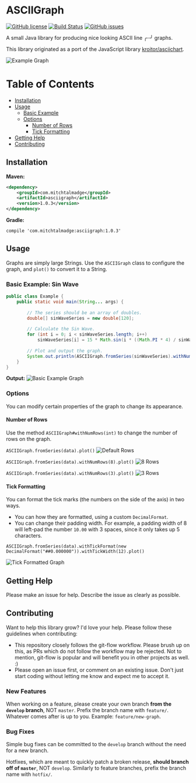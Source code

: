 # ASCIIGraph

[![GitHub license](https://img.shields.io/badge/license-Apache%202-blue.svg)](https://raw.githubusercontent.com/mitchtalmadge/asciigraph/master/LICENSE)
[![Build Status](https://travis-ci.org/MitchTalmadge/ASCIIGraph.svg?branch=master)](https://travis-ci.org/MitchTalmadge/ASCIIGraph)
[![GitHub issues](https://img.shields.io/github/issues/mitchtalmadge/asciigraph.svg)](https://github.com/mitchtalmadge/asciigraph/issues)

A small Java library for producing nice looking ASCII line ╭┈╯ graphs.

This library originated as a port of the JavaScript library [kroitor/asciichart](https://github.com/kroitor/asciichart).

![Example Graph](http://i.imgur.com/uiyYMfP.png) 

# Table of Contents

* [Installation](#installation)
* [Usage](#usage)
    * [Basic Example](#basic-example-sin-wave)
    * [Options](#options)
        * [Number of Rows](#number-of-rows)
        * [Tick Formatting](#tick-formatting)
* [Getting Help](#getting-help)
* [Contributing](#contributing)

## Installation

**Maven:**
```xml
<dependency>
    <groupId>com.mitchtalmadge</groupId>
    <artifactId>asciigraph</artifactId>
    <version>1.0.3</version>
</dependency>
```

**Gradle:**
```
compile 'com.mitchtalmadge:asciigraph:1.0.3'
```

## Usage

Graphs are simply large Strings. Use the `ASCIIGraph` class to configure the graph, 
and `plot()` to convert it to a String.

### Basic Example: Sin Wave
```java
public class Example {
    public static void main(String... args) {
        
        // The series should be an array of doubles.
        double[] sinWaveSeries = new double[120];
        
        // Calculate the Sin Wave.
        for (int i = 0; i < sinWaveSeries.length; i++)
            sinWaveSeries[i] = 15 * Math.sin(i * ((Math.PI * 4) / sinWaveSeries.length));
        
        // Plot and output the graph.
        System.out.println(ASCIIGraph.fromSeries(sinWaveSeries).withNumRows(15).plot());
    }
}
```
**Output:**
![Basic Example Graph](http://i.imgur.com/uiyYMfP.png) 

### Options

You can modify certain properties of the graph to change its appearance.

#### Number of Rows
Use the method `ASCIIGraph#withNumRows(int)` to change the number of rows on the graph.

`ASCIIGraph.fromSeries(data).plot()`
![Default Rows](http://i.imgur.com/DXiUYWR.png?1)                                    

`ASCIIGraph.fromSeries(data).withNumRows(8).plot()`
![8 Rows](http://i.imgur.com/JyO2ONo.png?1) 

`ASCIIGraph.fromSeries(data).withNumRows(3).plot()`
![3 Rows](http://i.imgur.com/eLIAkuv.png?1) 

#### Tick Formatting

You can format the tick marks (the numbers on the side of the axis) in two ways.

- You can how they are formatted, using a custom `DecimalFormat`.
- You can change their padding width. For example, a padding width of 8 will left-pad
the number `10.00` with 3 spaces, since it only takes up 5 characters.

```
ASCIIGraph.fromSeries(data).withTickFormat(new DecimalFormat("##0.000000")).withTickWidth(12).plot()
```
![Tick Formatted Graph](http://i.imgur.com/Ii081SS.png) 

## Getting Help

Please make an issue for help. Describe the issue as clearly as possible.

## Contributing

Want to help this library grow? I'd love your help. Please follow these guidelines when contributing:

- This repository closely follows the git-flow workflow. Please brush up on this, as PRs
which do not follow the workflow may be rejected. Not to mention, git-flow is 
popular and will benefit you in other projects as well. :)
- Please open an issue first, or comment on an existing issue. Don't just start coding without letting
me know and expect me to accept it.

### New Features
When working on a feature, please create your own branch **from the `develop` branch**, NOT `master`.
Prefix the branch name with `feature/`. Whatever comes after is up to you. Example: `feature/new-graph`.

### Bug Fixes
Simple bug fixes can be committed to the `develop` branch without the need for a new branch.

Hotfixes, which are meant to quickly patch a broken release, **should branch off of `master`**, 
NOT `develop`. Similarly to feature branches, prefix the branch name with `hotfix/`.